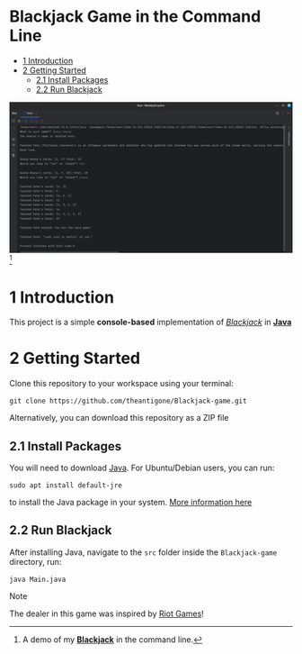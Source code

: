 # Blackjack Game in the Command Line

* [1 Introduction](#1-introduction)
* [2 Getting Started](#2-getting-started)
    * [2.1 Install Packages](#21-install-packages)
    * [2.2 Run Blackjack](#22-run-blackjack)

![blackjack demo](/images/blackjack.png)[^1]

[^1]: A demo of my [**Blackjack**](https://en.wikipedia.org/wiki/Blackjack) in the command line.

# 1 Introduction
This project is a simple **console-based** implementation of [_Blackjack_](https://en.wikipedia.org/wiki/Blackjack) in [**Java**](https://www.java.com/en/)

# 2 Getting Started
Clone this repository to your workspace using your terminal:
```shell
git clone https://github.com/theantigone/Blackjack-game.git
```
Alternatively, you can download this repository as a ZIP file

## 2.1 Install Packages
You will need to download [Java](https://www.java.com/en/download/). For Ubuntu/Debian users, you can run:
```shell
sudo apt install default-jre
```
to install the Java package in your system. [More information here](https://opensource.com/article/19/11/install-java-linux)

## 2.2 Run Blackjack
After installing Java, navigate to the `src` folder inside the `Blackjack-game` directory, run:
```shell
java Main.java
```

> [!NOTE]
> The dealer in this game was inspired by [Riot Games](https://www.riotgames.com)!
